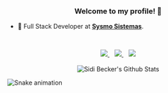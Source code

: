 <h3 align="center">Welcome to my profile! 👋</h3>


- 🔭 Full Stack Developer at **[Sysmo Sistemas](https://github.com/Sysmo-Sistemas)**.

</br>

<p align="center">
  <a href="https://www.linkedin.com/in/sidibecker/">
    <img
      src="https://img.shields.io/badge/linkedin-%230077B5.svg?&style=for-the-badge&logo=linkedin&logoColor=white"
    /> </a
  >&nbsp;&nbsp;
  <a href="https://instagram.com/sidibecker">
    <img
      src="https://img.shields.io/badge/instagram-%23E4405F.svg?&style=for-the-badge&logo=instagram&logoColor=white"
    /> </a>
  &nbsp;&nbsp;
    <a href="mailto:sidibecker@hotmail.com">
    <img
      src="https://img.shields.io/badge/email-%23005FF9.svg?&style=for-the-badge&logo=mail.ru&logoColor=white"
    /> </a
</p>
      
</br>
</br>
      
<img align="center" src="https://github-readme-stats.vercel.app/api?username=sidibecker&include_all_commits=true&count_private=true&show_icons=true&line_height=20&title_color=7A7ADB&icon_color=2234AE&text_color=D3D3D3&bg_color=0,000000,130F40" alt="Sidi Becker's Github Stats" />

  ![Snake animation](https://github.com/sidibecker/sidibecker/blob/output/github-contribution-grid-snake.svg)
